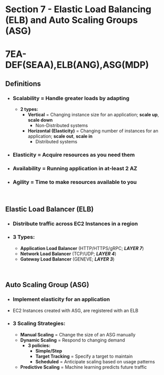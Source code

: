 # Section 7 - Elastic Load Balancing (ELB) and Auto Scaling Groups (ASG)

# **7EA-DEF(SEAA),ELB(ANG),ASG(MDP)**

## **Definitions**
- ### **Scalability** = Handle greater loads by adapting
	- **2 types:**
		- **Vertical** = Changing instance size for an application; **scale up**, **scale down**
			- Non-Distributed systems
		- **Horizontal (Elasticity)** = Changing number of instances for an application; **scale out**, **scale in**
			- Distributed systems
- ### **Elasticity** = Acquire resources as you need them
- ### **Availability** = Running application in at-least 2 AZ
- ### **Agility** = Time to make resources available to you

<br>

## **Elastic Load Balancer** (ELB)
- ### Distribute traffic across EC2 Instances in a region
- ### **3 Types:**
	- **Application Load Balancer** (HTTP/HTTPS/gRPC; ***LAYER 7***)
	- **Network Load Balancer** (TCP/UDP; ***LAYER 4***)
	- **Gateway Load Balancer** (GENEVE; ***LAYER 3***)

<br>

## **Auto Scaling Group** (ASG)
- ### Implement elasticity for an application
- EC2 Instances created with ASG, are registered with an ELB
- ### **3 Scaling Strategies:**
	- **Manual Scaling** = Change the size of an ASG manually
	- **Dynamic Scaling** = Respond to changing demand
		- **3 policies:**
			- **Simple/Step**
			- **Target Tracking** = Specify a target to maintain
			- **Scheduled** = Anticipate scaling based on usage patterns
	- **Predictive Scaling** = Machine learning predicts future traffic
